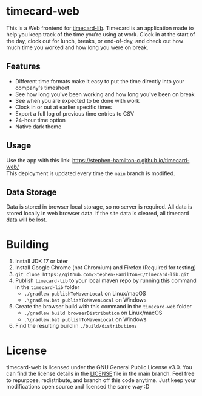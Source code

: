 # timecard-web

This is a Web frontend for [timecard-lib](https://github.com/Stephen-Hamilton-C/timecard-lib).
Timecard is an application made to help you keep track of the time you're using at work.
Clock in at the start of the day, clock out for lunch, breaks, or end-of-day,
and check out how much time you worked and how long you were on break.

## Features
- Different time formats make it easy to put the time directly into your company's timesheet
- See how long you've been working and how long you've been on break
- See when you are expected to be done with work
- Clock in or out at earlier specific times
- Export a full log of previous time entries to CSV
- 24-hour time option
- Native dark theme

## Usage
Use the app with this link: https://stephen-hamilton-c.github.io/timecard-web/  
This deployment is updated every time the `main` branch is modified.

## Data Storage
Data is stored in browser local storage, so no server is required.
All data is stored locally in web browser data.
If the site data is cleared, all timecard data will be lost.

# Building
1. Install JDK 17 or later
2. Install Google Chrome (not Chromium) and Firefox (Required for testing)
3. `git clone https://github.com/Stephen-Hamilton-C/timecard-lib.git`
4. Publish `timecard-lib` to your local maven repo by running this command in the `timecard-lib` folder
    - `./gradlew publishToMavenLocal` on Linux/macOS
    - `.\gradlew.bat publishToMavenLocal` on Windows
5. Create the browser build with this command in the `timecard-web` folder
    - `./gradlew build browserDistribution` on Linux/macOS
    - `.\gradlew.bat publishToMavenLocal` on Windows
6. Find the resulting build in `./build/distributions`

# License
timecard-web is licensed under the GNU General Public License v3.0. You can find the license details in the [LICENSE](https://github.com/Stephen-Hamilton-C/timecard-web/blob/main/LICENSE) file in the main branch. Feel free to repurpose, redistribute, and branch off this code anytime. Just keep your modifications open source and licensed the same way :D
